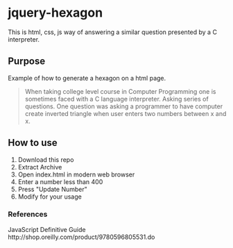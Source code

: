 # jquery-hexagon

<p>This is html, css, js way of answering a similar question presented by a C interpreter.</p>

<h2>Purpose</h2>
<p>Example of how to generate a hexagon on a html page.</p>
<blockquote>
When taking college level course in Computer Programming one is sometimes faced
with a C language interpreter. Asking series of questions. One question was asking a 
programmer to have computer create inverted triangle when user enters two numbers between x and x.
</blockquote>

<h2>How to use</h2>
<ol>
<li>Download this repo</li>
<li>Extract Archive</li>
<li>Open index.html in modern web browser</li>
<li>Enter a number less than 400</li>
<li>Press "Update Number"</li>
<li>Modify for your usage</li>
</ol>

<h3>References</h3>
JavaScript Definitive Guide
http://shop.oreilly.com/product/9780596805531.do
